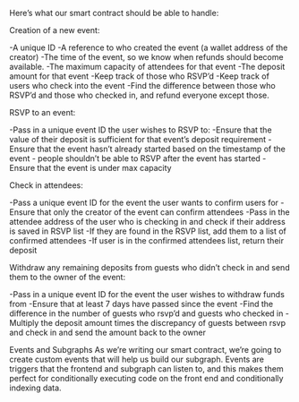 Here’s what our smart contract should be able to handle:

Creation of a new event:

-A unique ID
-A reference to who created the event (a wallet address of the creator)
-The time of the event, so we know when refunds should become available.
-The maximum capacity of attendees for that event
-The deposit amount for that event
-Keep track of those who RSVP’d
-Keep track of users who check into the event
-Find the difference between those who RSVP’d and those who checked in, and refund everyone except those.

RSVP to an event:

-Pass in a unique event ID the user wishes to RSVP to:
-Ensure that the value of their deposit is sufficient for that event’s deposit requirement
-Ensure that the event hasn’t already started based on the timestamp of the event - people shouldn’t be able to RSVP after the event has started
-Ensure that the event is under max capacity

Check in attendees:

-Pass a unique event ID for the event the user wants to confirm users for
-Ensure that only the creator of the event can confirm attendees
-Pass in the attendee address of the user who is checking in and check if their address is saved in RSVP list
-If they are found in the RSVP list, add them to a list of confirmed attendees
-If user is in the confirmed attendees list, return their deposit

Withdraw any remaining deposits from guests who didn’t check in and send them to the owner of the event:

-Pass in a unique event ID for the event the user wishes to withdraw funds from
-Ensure that at least 7 days have passed since the event
-Find the difference in the number of guests who rsvp’d and guests who checked in
-Multiply the deposit amount times the discrepancy of guests between rsvp and check in and send the amount back to the owner

Events and Subgraphs
As we’re writing our smart contract, we’re going to create custom events that will help us build our subgraph. 
Events are triggers that the frontend and subgraph can listen to, and this makes them perfect for conditionally executing code on the front end and conditionally indexing data.
